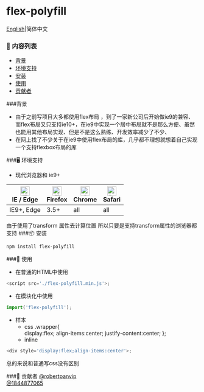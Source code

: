 # flex-polyfill
 [English](./README.md)|简体中文 
### 🔗 内容列表
- [背景](#背景)
- [环境支持](#环境支持)
- [安装](#安装)
- [使用](#使用)
- [贡献者](#贡献者)

###背景
- 由于之前写项目大多都使用flex布局 ，到了一家新公司后开始做ie9的兼容、而flex布局又只支持ie10+，在ie9中实现一个居中布局就不是那么方便、虽然也能用其他布局实现、但是不是这么熟练、开发效率减少了不少、
- 在网上找了不少关于在ie9中使用flex布局的库，几乎都不理想就想着自己实现一个支持flexbox布局的库


###🖥 环境支持
 - 现代浏览器和 ie9+

| [<img src="https://raw.githubusercontent.com/alrra/browser-logos/master/src/edge/edge_48x48.png" alt="IE / Edge" width="24px" height="24px" />](http://godban.github.io/browsers-support-badges/)<br>IE / Edge | [<img src="https://raw.githubusercontent.com/alrra/browser-logos/master/src/firefox/firefox_48x48.png" alt="Firefox" width="24px" height="24px" />](http://godban.github.io/browsers-support-badges/)<br>Firefox | [<img src="https://raw.githubusercontent.com/alrra/browser-logos/master/src/chrome/chrome_48x48.png" alt="Chrome" width="24px" height="24px" />](http://godban.github.io/browsers-support-badges/)<br>Chrome | [<img src="https://raw.githubusercontent.com/alrra/browser-logos/master/src/safari/safari_48x48.png" alt="Safari" width="24px" height="24px" />](http://godban.github.io/browsers-support-badges/)<br>Safari |
| --- | --- | --- | --- |
| IE9+, Edge | 3.5+ | all | all |

 由于使用了transform 属性去计算位置 所以只要是支持transform属性的浏览器都支持
###📦 安装
```bash
npm install flex-polyfill
```
###🔨 使用
- 在普通的HTML中使用
```javascript
<script src='./flex-polyfill.min.js'>;
```
- 在模块化中使用
```javascript
import('flex-polyfill');
```
- 样本
	- css 
	.wrapper{     
		display:flex;
		align-items:center;
		justify-content:center;
};
	- inline
```javascript
<div style='display:flex;align-items:center'>;
```
总的来说和普通写css没有区别

###🤝 贡献者
[@robertpanvip](https://github.com/robertpanvip)
<br>
[@1844877065](https://github.com/1844877065)
